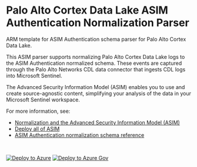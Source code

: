 # Palo Alto Cortex Data Lake ASIM Authentication Normalization Parser

ARM template for ASIM Authentication schema parser for Palo Alto Cortex Data Lake.

This ASIM parser supports normalizing Palo Alto Cortex Data Lake logs to the ASIM Authentication normalized schema. These events are captured through the Palo Alto Networks CDL data connector that ingests CDL logs into Microsoft Sentinel.


The Advanced Security Information Model (ASIM) enables you to use and create source-agnostic content, simplifying your analysis of the data in your Microsoft Sentinel workspace.

For more information, see:

- [Normalization and the Advanced Security Information Model (ASIM)](https://aka.ms/AboutASIM)
- [Deploy all of ASIM](https://aka.ms/DeployASIM)
- [ASIM Authentication normalization schema reference](https://aka.ms/ASimAuthenticationDoc)

<br>

[![Deploy to Azure](https://aka.ms/deploytoazurebutton)](https://portal.azure.com/#create/Microsoft.Template/uri/https%3A%2F%2Fraw.githubusercontent.com%2FAzure%2FAzure-Sentinel%2Fmaster%2FParsers%2FASimAuthentication%2FARM%2FASimAuthenticationPaloAltoCortexDataLake%2FASimAuthenticationPaloAltoCortexDataLake.json) [![Deploy to Azure Gov](https://aka.ms/deploytoazuregovbutton)](https://portal.azure.us/#create/Microsoft.Template/uri/https%3A%2F%2Fraw.githubusercontent.com%2FAzure%2FAzure-Sentinel%2Fmaster%2FParsers%2FASimAuthentication%2FARM%2FASimAuthenticationPaloAltoCortexDataLake%2FASimAuthenticationPaloAltoCortexDataLake.json)
